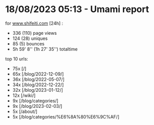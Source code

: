 # 18/08/2023 05:13 - Umami report
for www.shifeiti.com [24h] :

 - 336 (110) page views
 - 124 (28) uniques
 - 85 (5) bounces
 - 5h 59' 8'' (1h 27' 35'') totaltime


top 10 urls:
 - 75x [/]
 - 65x [/blog/2022-12-09/]
 - 36x [/blog/2022-05-07/]
 - 34x [/blog/2022-12-22/]
 - 32x [/blog/2023-01-12/]
 - 12x [/wiki/]
 - 9x [/blog/categories/]
 - 9x [/blog/2023-02-03/]
 - 5x [/about/]
 - 5x [/blog/categories/%E6%8A%80%E6%9C%AF/]


